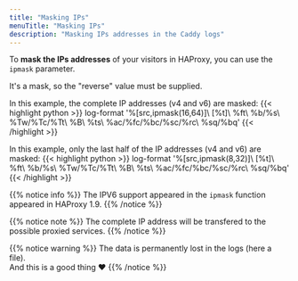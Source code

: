```yaml
---
title: "Masking IPs"
menuTitle: "Masking IPs"
description: "Masking IPs addresses in the Caddy logs"
---
```


To **mask the IPs addresses** of your visitors in HAProxy, you can use the `ipmask` parameter.

It's a mask, so the "reverse" value must be supplied.

In this example, the complete IP addresses (v4 and v6) are masked:
{{< highlight python >}}
log-format '%[src,ipmask(16,64)]\ [%t]\ %ft\ %b/%s\ %Tw/%Tc/%Tt\ %B\ %ts\ %ac/%fc/%bc/%sc/%rc\ %sq/%bq'
{{< /highlight >}}

In this example, only the last half of the IP addresses (v4 and v6) are masked:
{{< highlight python >}}
log-format '%[src,ipmask(8,32)]\ [%t]\ %ft\ %b/%s\ %Tw/%Tc/%Tt\ %B\ %ts\ %ac/%fc/%bc/%sc/%rc\ %sq/%bq'
{{< /highlight >}}

{{% notice info %}}
The IPV6 support appeared in the `ipmask` function appeared in HAProxy 1.9.
{{% /notice %}}

{{% notice note %}}
The complete IP address will be transfered to the possible proxied services.
{{% /notice %}}

{{% notice warning %}}
The data is permanently lost in the logs (here a file).\
And this is a good thing :heart:
{{% /notice %}}

